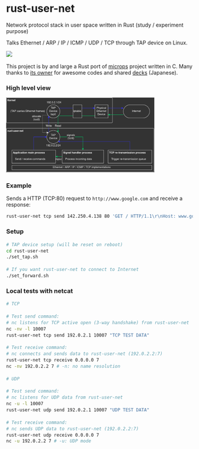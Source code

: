 # rust-user-net

Network protocol stack in user space written in Rust (study / experiment purpose)

Talks Ethernet / ARP / IP / ICMP / UDP / TCP through TAP device on Linux.

<img src="./docs/images/google-example.gif" width="600px" />

This project is by and large a Rust port of [microps](https://github.com/pandax381/microps) project written in C. Many thanks to [its owner](https://github.com/pandax381) for awesome codes and shared [decks](https://drive.google.com/drive/folders/1k2vymbC3vUk5CTJbay4LLEdZ9HemIpZe?usp=share_link) (Japanese).

### High level view

<img src="./docs/images/overview.png" width="400px" />

### Example

Sends a HTTP (TCP:80) request to `http://www.google.com` and receive a response:

```sh
rust-user-net tcp send 142.250.4.138 80 'GET / HTTP/1.1\r\nHost: www.google.com\r\n\r\n'
```

### Setup

```sh
# TAP device setup (will be reset on reboot)
cd rust-user-net
./set_tap.sh

# If you want rust-user-net to connect to Internet
./set_forward.sh
```

### Local tests with netcat

```sh
# TCP

# Test send command:
# nc listens for TCP active open (3-way handshake) from rust-user-net
nc -nv -l 10007
rust-user-net tcp send 192.0.2.1 10007 "TCP TEST DATA"

# Test receive command:
# nc connects and sends data to rust-user-net (192.0.2.2:7) 
rust-user-net tcp receive 0.0.0.0 7
nc -nv 192.0.2.2 7 # -n: no name resolution

# UDP

# Test send command:
# nc listens for UDP data from rust-user-net
nc -u -l 10007
rust-user-net udp send 192.0.2.1 10007 "UDP TEST DATA"

# Test receive command:
# nc sends UDP data to rust-user-net (192.0.2.2:7)
rust-user-net udp receive 0.0.0.0 7
nc -u 192.0.2.2 7 # -u: UDP mode
```